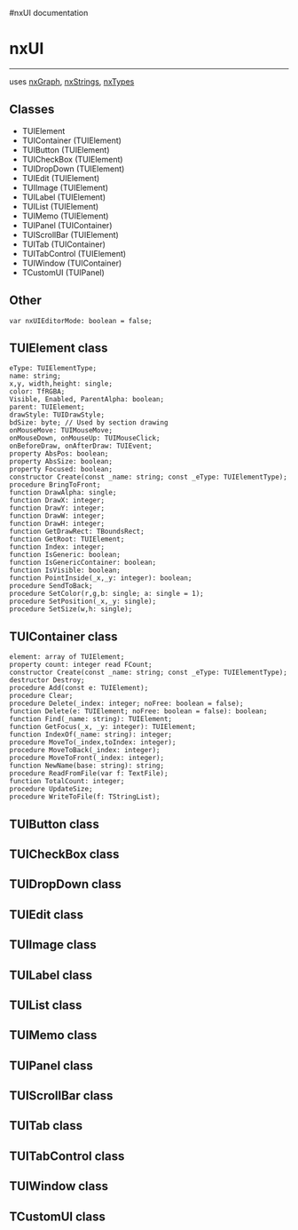 #nxUI documentation

# nxUI #

---

uses [nxGraph](nxGraph.md), [nxStrings](nxStrings.md), [nxTypes](nxTypes.md)

## Classes ##
  * TUIElement
  * TUIContainer (TUIElement)
  * TUIButton (TUIElement)
  * TUICheckBox (TUIElement)
  * TUIDropDown (TUIElement)
  * TUIEdit (TUIElement)
  * TUIImage (TUIElement)
  * TUILabel (TUIElement)
  * TUIList (TUIElement)
  * TUIMemo (TUIElement)
  * TUIPanel (TUIContainer)
  * TUIScrollBar (TUIElement)
  * TUITab (TUIContainer)
  * TUITabControl (TUIElement)
  * TUIWindow (TUIContainer)
  * TCustomUI (TUIPanel)

## Other ##
```
var nxUIEditorMode: boolean = false;
```

## TUIElement class ##

```
eType: TUIElementType;
name: string;
x,y, width,height: single;
color: TfRGBA;
Visible, Enabled, ParentAlpha: boolean;
parent: TUIElement;
drawStyle: TUIDrawStyle;
bdSize: byte; // Used by section drawing
onMouseMove: TUIMouseMove;
onMouseDown, onMouseUp: TUIMouseClick;
onBeforeDraw, onAfterDraw: TUIEvent;
property AbsPos: boolean;
property AbsSize: boolean;
property Focused: boolean;
constructor Create(const _name: string; const _eType: TUIElementType);
procedure BringToFront;
function DrawAlpha: single;
function DrawX: integer;
function DrawY: integer;
function DrawW: integer;
function DrawH: integer;
function GetDrawRect: TBoundsRect;
function GetRoot: TUIElement;
function Index: integer;
function IsGeneric: boolean;
function IsGenericContainer: boolean;
function IsVisible: boolean;
function PointInside(_x,_y: integer): boolean;
procedure SendToBack;
procedure SetColor(r,g,b: single; a: single = 1);
procedure SetPosition(_x,_y: single);
procedure SetSize(w,h: single);
```

## TUIContainer class ##

```
element: array of TUIElement;
property count: integer read FCount;
constructor Create(const _name: string; const _eType: TUIElementType);
destructor Destroy;
procedure Add(const e: TUIElement);
procedure Clear;
procedure Delete(_index: integer; noFree: boolean = false);
function Delete(e: TUIElement; noFree: boolean = false): boolean;
function Find(_name: string): TUIElement;
function GetFocus(_x, _y: integer): TUIElement;
function IndexOf(_name: string): integer;
procedure MoveTo(_index,toIndex: integer);
procedure MoveToBack(_index: integer);
procedure MoveToFront(_index: integer);
function NewName(base: string): string;
procedure ReadFromFile(var f: TextFile);
function TotalCount: integer;
procedure UpdateSize;
procedure WriteToFile(f: TStringList);
```

## TUIButton class ##

## TUICheckBox class ##

## TUIDropDown class ##

## TUIEdit class ##

## TUIImage class ##

## TUILabel class ##

## TUIList class ##

## TUIMemo class ##

## TUIPanel class ##

## TUIScrollBar class ##

## TUITab class ##

## TUITabControl class ##

## TUIWindow class ##

## TCustomUI class ##